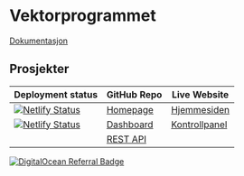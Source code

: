# Vektorprogrammet

[Dokumentasjon](https://github.com/vektorprogrammet/docs)

## Prosjekter

| Deployment status | GitHub Repo | Live Website |
| --- | --- | --- |
| [![Netlify Status](https://api.netlify.com/api/v1/badges/753c4dd7-228e-4dbd-b54d-8456c7c733b5/deploy-status)](https://app.netlify.com/sites/vektorprogrammet-homepage/deploys) | [Homepage](https://github.com/vektorprogrammet/homepage) | [Hjemmesiden](https://vektorprogrammet-homepage.netlify.app/)
| [![Netlify Status](https://api.netlify.com/api/v1/badges/764334f8-8aee-4609-a223-171f2ac11bfc/deploy-status)](https://app.netlify.com/sites/vektorprogrammet-dashboard/deploys) | [Dashboard](https://github.com/vektorprogrammet/dashboard) | [Kontrollpanel](https://vektorprogrammet-dashboard.netlify.app/)
| | [REST API](https://github.com/vektorprogrammet/api) | |

[![DigitalOcean Referral Badge](https://web-platforms.sfo2.cdn.digitaloceanspaces.com/WWW/Badge%203.svg)](https://www.digitalocean.com/?refcode=9dce3847cdc9&utm_campaign=Referral_Invite&utm_medium=Referral_Program&utm_source=badge)

<!--

**Here are some ideas to get you started:**

🙋‍♀️ A short introduction - what is your organization all about?
🌈 Contribution guidelines - how can the community get involved?
👩‍💻 Useful resources - where can the community find your docs? Is there anything else the community should know?
🍿 Fun facts - what does your team eat for breakfast?
🧙 Remember, you can do mighty things with the power of [Markdown](https://docs.github.com/github/writing-on-github/getting-started-with-writing-and-formatting-on-github/basic-writing-and-formatting-syntax)
-->
